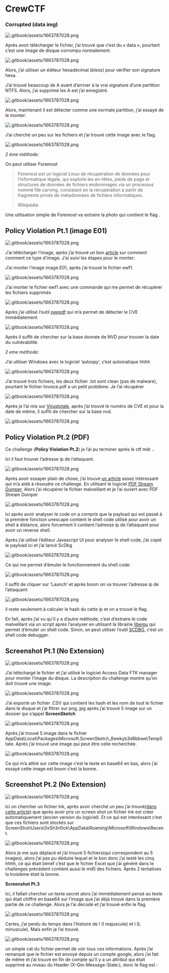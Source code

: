 # CrewCTF

### **Corrupted (data img)**

![.gitbook/assets/1663787028.png](http://res.cloudinary.com/dr4gsg09f/image/upload/v1663787028/yykrprxc0ppbkcgnynnt.png)

Après avoir télécharger le fichier, j’ai trouvé que c’est du « data », pourtant c’est une image de disque corrompu normalement.

![.gitbook/assets/1663787028.png](http://res.cloudinary.com/dr4gsg09f/image/upload/v1663787029/qldinogfl6zh2nsr1m3y.png)

Alors, j’ai utiliser un éditeur hexadécimal (bless) pour vérifier son signature hexa.

J’ai trouvé beaucoup de A avant d’arriver à la vrai signature d’une partition NTFS. Alors, j’ai supprimé les A est j’ai enregistré.

![.gitbook/assets/1663787028.png](http://res.cloudinary.com/dr4gsg09f/image/upload/v1663787030/hcedzprfiyivgloang7v.png)

Alors, maintenant il est détecter comme une normale partition, j’ai essayé de le monter:

![.gitbook/assets/1663787028.png](http://res.cloudinary.com/dr4gsg09f/image/upload/v1663787031/ukghfodq1jwnzau6s0tz.png)

J’ai cherché un peu sur les fichiers et j’ai trouvé cette image avec le flag.

![.gitbook/assets/1663787028.png](http://res.cloudinary.com/dr4gsg09f/image/upload/v1663787032/zrogighn5snxwlqa9of9.png)

_2 ème méthode:_

On peut utiliser Foremost

> Foremost est un logiciel Linux de récupération de données pour l’informatique légale, qui exploite les en-têtes, pieds de page et structures de données de fichiers endommagés via un processus nommé file carving, consistant en la récupération à partir de fragments privés de métadonnées de fichiers informatiques.
>
> Wikipédia

Une utilisation simple de Foremost va extraire la photo qui contient le flag .

## **Policy Violation Pt.1 (image E01)**

![.gitbook/assets/1663787028.png](http://res.cloudinary.com/dr4gsg09f/image/upload/v1663787033/skkaj0hzx22tmqxmn3sb.png)

J’ai télécharger l’image, après j’ai trouvé un bon [article](https://andreafortuna.org/2018/04/11/how-to-mount-an-ewf-image-file-e01-on-linux/) sur comment comment ce type d’image. J’ai suivi les étapes pour le monter:

J’ai monter l’image image.E01, après j’ai trouvé le fichier ewf1.

![.gitbook/assets/1663787028.png](http://res.cloudinary.com/dr4gsg09f/image/upload/v1663787034/r14eloitustaqtjf5mha.png)

J’ai monter le fichier ewf1 avec une commande qui me permet de récupérer les fichiers supprimés

![.gitbook/assets/1663787028.png](http://res.cloudinary.com/dr4gsg09f/image/upload/v1663787036/pyxkce8ysgfqglmhzxcl.png)

Après j’ai utilisé l’outil [peepdf](https://github.com/jesparza/peepdf) qui m’a permet de détecter le CVE immédiatement.

![.gitbook/assets/1663787028.png](http://res.cloudinary.com/dr4gsg09f/image/upload/v1663787037/wamnbjffzscy8dydxooo.png)

Après il suffit de chercher sur la base donnée de NVD pour trouver la date du vulnérabilité.

_2 eme méthode:_

J’ai utiliser Windows avec le logiciel ‘autospy’, c’est automatique hhhh

![.gitbook/assets/1663787028.png](http://res.cloudinary.com/dr4gsg09f/image/upload/v1663787039/mljpkwlnkfmznl5npm2g.png)

J’ai trouvé trois fichiers, les deux fichier .txt sont clean (pas de malware), pourtant le fichier Invoice.pdf a un petit problème. Je l’ai récupérer

![.gitbook/assets/1663787028.png](http://res.cloudinary.com/dr4gsg09f/image/upload/v1663787040/lv6r0aeayzp0ci3mcomv.png)

Après je l’ai mis sur [Virustotale](https://www.virustotal.com/gui/file/a1427cea9075350a8f60839c9244c8470c4c5ee996257f34d6195243b91e8c3d), après j’ai trouvé le numéro de CVE et pour la date de même, il suffit de chercher sur la base nvd.

![.gitbook/assets/1663787028.png](http://res.cloudinary.com/dr4gsg09f/image/upload/v1663787041/ibishrcl8y39iujjfe7a.png)

## **Policy Violation Pt.2 (PDF)**

Ce challenge (**Policy Violation Pt.2**) je l’ai pu terminer après le ctf mdr ..

Ici il faut trouver l’adresse ip de l’attaquant.

![.gitbook/assets/1663787028.png](http://res.cloudinary.com/dr4gsg09f/image/upload/v1663787042/ylpp513hzw0v54f0cnd0.png)

Après avoir essayer plain de chose, j’ai trouvé [un article](https://www.adlice.com/fr/infected-pdf-extract-payload/) assez intéressant qui m’a aidé à résoudre ce challenge. En utilisant le logiciel [PDF Stream Dumper](http://sandsprite.com/blogs/index.php?pid=57\&uid=7). Alors j’ai récupérer le fichier malveillant et je l’ai ouvert avec PDF Stream Dumper

![.gitbook/assets/1663787028.png](http://res.cloudinary.com/dr4gsg09f/image/upload/v1663787044/kxzfpvo2z9hbrlllwhti.png)

Ici après avoir analyser le code on a compris que la payload qui est passé à la première fonction unescape contient le shell code utilisé pour avoir un shell à distance, alors forcement il contient l’adresse ip de l’attaquant pour avoir un reverse shell.

Après j’ai utilisé l’éditeur Javascript UI pour analyser le shell code, j’ai copié le payload ici et j’ai lancé ScDbg

![.gitbook/assets/1663787028.png](http://res.cloudinary.com/dr4gsg09f/image/upload/v1663787046/kusic9po0v5o2x5pl3aw.png)

Ce qui me permet d’émuler le fonctionnement du shell code:

![.gitbook/assets/1663787028.png](http://res.cloudinary.com/dr4gsg09f/image/upload/v1663787048/z2415giz373pwoz6todx.png)

il suffit de cliquer sur ‘Launch’ et après boom on va trouver l’adresse ip de l’attaquant:

![.gitbook/assets/1663787028.png](http://res.cloudinary.com/dr4gsg09f/image/upload/v1663787049/me9yyyhgfbjr74nnrwof.png)

il reste seulement à calculer le hash du cette ip et on a trouvé le flag.

En fait, après j’ai vu qu’il y a d’autre méthode, c’est d’extraire le code malveillant via un script après l’analyser en utilisant la librairie  [libemu](https://github.com/buffer/libemu) qui permet d’émuler un shell code. Sinon, on peut utiliser l’outil [SCDBG](https://github.com/dzzie/SCDBG), c’est un shell code debugger.

## **Screenshot Pt.1 (No Extension)**

![.gitbook/assets/1663787028.png](http://res.cloudinary.com/dr4gsg09f/image/upload/v1663787050/txpr20cracjxg0cnktas.png)

J’ai téléchargé le fichier et j’ai utilisé le logiciel Access Data FTK manager pour monter l’image du disque. La description du challenge montre qu’on doit trouvé une image.

![.gitbook/assets/1663787028.png](http://res.cloudinary.com/dr4gsg09f/image/upload/v1663787051/atmovweshmxsoqwyfhjn.png)

J’ai exporté un fichier .CSV qui contient les hash et les nom de tout le fichier dans le disque et j’ai filtrer sur png, jpg après j’ai trouvé 5 image sur un dossier qui s’appel **ScreenSketch**

![.gitbook/assets/1663787028.png](http://res.cloudinary.com/dr4gsg09f/image/upload/v1663787053/hymhq5dthmywpd9bxy0r.png)

Après j’ai trouvé 5 image dans le fichier AppData\Local\Packages\Microsoft.ScreenSketch\_8wekyb3d8bbwe\TempState. Après j’ai trouvé une image qui peut être celle recherchée.

![.gitbook/assets/1663787028.png](http://res.cloudinary.com/dr4gsg09f/image/upload/v1663787056/uowt6n9pudmbuswfgjos.png)

Ce qui m’a attiré sur cette image c’est le texte en base64 en bas, alors j’ai essayé cette image est boom c’est la bonne.

## **Screenshot Pt.2 (No Extension)**

![.gitbook/assets/1663787028.png](http://res.cloudinary.com/dr4gsg09f/image/upload/v1663787057/p7f609nhiw9kto0djgsm.png)

Ici on chercher un fichier lnk, après avoir cherché un peu j’ai trouvé[(dans cette article)](https://thinkdfir.com/category/uncategorized/) que après avoir pris un screen shot un fichier lnk est créer automatiquement (ancien version du logiciel). Et ce qui est interéssant c’est que ces fichiers sont stockés sur ScreenShot\Users\0xSh3rl0ck\AppData\Roaming\Microsoft\Windows\Recent.

![.gitbook/assets/1663787028.png](http://res.cloudinary.com/dr4gsg09f/image/upload/v1663787058/syghv91cyscbwumvekzz.png)

Alors je me suis déplacé et j’ai trouvé 5 fichiers(qui correspondent au 5 images), alors j’ai pas pu déduire lequel et le bon donc j’ai testé les cinq hhhh, ce qui était bénef c’est que le fichier Excel que j’ai généré dans le challenges précédent contient aussi le md5 des fichiers. Après 2 tentatives la troisième était la bonne.

**Screenshot Pt.3**

Ici, il fallait chercher un texte secret alors j’ai immédiatement pensé au texte qui était chiffré en base64 sur l’image que j’ai déjà trouvé dans la première partie de ce challenge. Alors je l’ai décodé et j’ai trouvé enfin le flag

![.gitbook/assets/1663787028.png](http://res.cloudinary.com/dr4gsg09f/image/upload/v1663787059/i74aawvaiu29bmmfpmk6.png)

Certes, j’ai perdu du temps dans l’histoire de I (I majuscule) et l (L minuscule). Mais enfin je l’ai trouvé.

![.gitbook/assets/1663787028.png](http://res.cloudinary.com/dr4gsg09f/image/upload/v1663787060/e1vgswpmblyo1jxropoy.png)

un simple cat du fichier permet de voir tous ces informations. Après j’ai remarqué que le fichier est envoyé depuis un compte google, alors j’ai fait de même et j’ai trouvé en fin de compte qu’il y a un attribut qui était supprimé au niveau du Header (X-Gm-Message-State:), donc le flag est :
